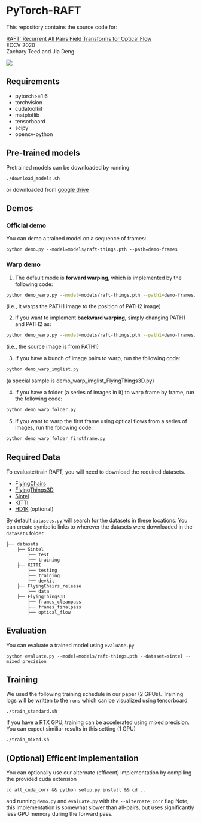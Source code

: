 # PyTorch-RAFT

This repository contains the source code for:

[RAFT: Recurrent All Pairs Field Transforms for Optical Flow](https://arxiv.org/pdf/2003.12039.pdf)<br/>
ECCV 2020 <br/>
Zachary Teed and Jia Deng<br/>

<img src="RAFT.png">

## Requirements

- pytorch>=1.6
- torchvision
- cudatoolkit
- matplotlib
- tensorboard
- scipy
- opencv-python

## Pre-trained models

Pretrained models can be downloaded by running:
```Shell
./download_models.sh
```
or downloaded from [google drive](https://drive.google.com/drive/folders/1sWDsfuZ3Up38EUQt7-JDTT1HcGHuJgvT?usp=sharing)

## Demos

### Official demo

You can demo a trained model on a sequence of frames:
```Shell
python demo.py --model=models/raft-things.pth --path=demo-frames
```

### Warp demo

1. The default mode is **forward warping**, which is implemented by the following code:
```bash
python demo_warp.py --model=models/raft-things.pth --path1=demo-frames/frame_0016.png --path2=demo-frames/frame_0017.png
```
(i.e., it warps the PATH1 image to the position of PATH2 image)

2. if you want to implement **backward warping**, simply changing PATH1 and PATH2 as:
```bash
python demo_warp.py --model=models/raft-things.pth --path1=demo-frames/frame_0017.png --path2=demo-frames/frame_0016.png
```
(i.e., the source image is from PATH1)

3. If you have a bunch of image pairs to warp, run the following code:
```bash
python demo_warp_imglist.py
```
(a special sample is demo_warp_imglist_FlyingThings3D.py)

4. If you have a folder (a series of images in it) to warp frame by frame, run the following code:
```bash
python demo_warp_folder.py
```

5. if you want to warp the first frame using optical flows from a series of images, run the following code:
```bash
python demo_warp_folder_firstframe.py
```

## Required Data

To evaluate/train RAFT, you will need to download the required datasets. 
* [FlyingChairs](https://lmb.informatik.uni-freiburg.de/resources/datasets/FlyingChairs.en.html#flyingchairs)
* [FlyingThings3D](https://lmb.informatik.uni-freiburg.de/resources/datasets/SceneFlowDatasets.en.html)
* [Sintel](http://sintel.is.tue.mpg.de/)
* [KITTI](http://www.cvlibs.net/datasets/kitti/eval_scene_flow.php?benchmark=flow)
* [HD1K](http://hci-benchmark.iwr.uni-heidelberg.de/) (optional)

By default `datasets.py` will search for the datasets in these locations. You can create symbolic links to wherever the datasets were downloaded in the `datasets` folder

```Shell
├── datasets
    ├── Sintel
        ├── test
        ├── training
    ├── KITTI
        ├── testing
        ├── training
        ├── devkit
    ├── FlyingChairs_release
        ├── data
    ├── FlyingThings3D
        ├── frames_cleanpass
        ├── frames_finalpass
        ├── optical_flow
```

## Evaluation

You can evaluate a trained model using `evaluate.py`
```Shell
python evaluate.py --model=models/raft-things.pth --dataset=sintel --mixed_precision
```

## Training

We used the following training schedule in our paper (2 GPUs). Training logs will be written to the `runs` which can be visualized using tensorboard
```Shell
./train_standard.sh
```

If you have a RTX GPU, training can be accelerated using mixed precision. You can expect similiar results in this setting (1 GPU)
```Shell
./train_mixed.sh
```

## (Optional) Efficent Implementation

You can optionally use our alternate (efficent) implementation by compiling the provided cuda extension
```Shell
cd alt_cuda_corr && python setup.py install && cd ..
```
and running `demo.py` and `evaluate.py` with the `--alternate_corr` flag Note, this implementation is somewhat slower than all-pairs, but uses significantly less GPU memory during the forward pass.
